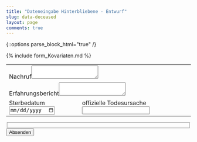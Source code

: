 ```yaml
---
title: "Dateneingabe Hinterbliebene - Entwurf"
slug: data-deceased
layout: page
comments: true
---
```

{::options parse_block_html="true" /}

<form class="draft" method="POST" action="{{ site.staticman_data_url }}">
  <table>
  <input name="options[redirect]" type="hidden" value="https://gkappler.github.io/CausalCovid-19/">
  <!-- e.g. "2016-01-02-this-is-a-post" -->
  <input name="options[slug]" type="hidden" value="{{ page.slug }}">
  <tr><td colspan="2"><label>Nachruf<textarea name="fields[obituary]"></textarea></label></td></tr>
  {% include form_Kovariaten.md %}
  <tr><td colspan="2"><label>Erfahrungsbericht<textarea name="fields[message]"></textarea></label></td></tr>
  <tr><td><label>Sterbedatum<input name="fields[date_deceased]" type="date"></label></td>
	  <td><label>offizielle Todesursache<input name="fields[cause_of_death]" type="text"></label></td></tr>
  </table>
  <fieldset>
  <div id="reCaptcha-{{ s }}" class="g-recaptcha" data-sitekey="{{ site.reCaptcha.siteKey }}"></div>
  </fieldset>
  <button class="button" type="submit">Absenden</button>
</form>
